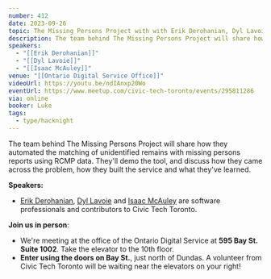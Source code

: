 ```yaml
---
number: 412
date: 2023-09-26
topic: The Missing Persons Project with with Erik Derohanian, Dyl Lavoie and Isaac McAuley
description: The team behind The Missing Persons Project will share how they automated the matching of unidentified remains with missing persons reports using RCMP data. They'll demo the tool, and discuss how they came across the problem, how they built the service and what they've learned.
speakers:
  - "[[Erik Derohanian]]"
  - "[[Dyl Lavoie]]"
  - "[[Isaac McAuley]]"
venue: "[[Ontario Digital Service Office]]"
videoUrl: https://youtu.be/ndIAnxp20Wo
eventUrl: https://www.meetup.com/civic-tech-toronto/events/295811286
via: online
booker: Luke
tags:
  - type/hacknight
---
```

The team behind The Missing Persons Project will share how they automated the matching of unidentified remains with missing persons reports using RCMP data. They'll demo the tool, and discuss how they came across the problem, how they built the service and what they've learned.

**Speakers:**

* [Erik Derohanian](https://github.com/Erik-J-D), [Dyl Lavoie](https://github.com/dyyyl ) and [Isaac McAuley](https://github.com/imcauley) are software professionals and contributors to Civic Tech Toronto.

**Join us in person**:

* We're meeting at the office of the Ontario Digital Service at **595 Bay St. Suite 1002**. Take the elevator to the 10th floor.
* **Enter using the doors on Bay St.**, just north of Dundas. A volunteer from Civic Tech Toronto will be waiting near the elevators on your right!
